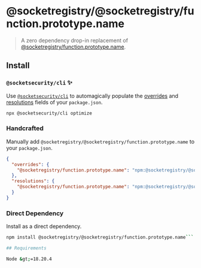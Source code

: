 # @socketregistry/@socketregistry/function.prototype.name

> A zero dependency drop-in replacement of
> [@socketregistry/function.prototype.name](https://www.npmjs.com/package/@socketregistry/function.prototype.name).

## Install

### `@socketsecurity/cli` :sparkles:

Use [`@socketsecurity/cli`](https://www.npmjs.com/package/@socketsecurity/cli)
to automagically populate the
[overrides](https://docs.npmjs.com/cli/v9/configuring-npm/package-json#overrides)
and [resolutions](https://yarnpkg.com/configuration/manifest#resolutions) fields
of your `package.json`.

```sh
npx @socketsecurity/cli optimize
```

### Handcrafted

Manually add `@socketregistry/@socketregistry/function.prototype.name` to your
`package.json`.

```json
{
  "overrides": {
    "@socketregistry/function.prototype.name": "npm:@socketregistry/@socketregistry/function.prototype.name@^1"
  },
  "resolutions": {
    "@socketregistry/function.prototype.name": "npm:@socketregistry/@socketregistry/function.prototype.name@^1"
  }
}
```

### Direct Dependency

Install as a direct dependency.

````sh
npm install @socketregistry/@socketregistry/function.prototype.name```

## Requirements

Node &gt;=18.20.4
````
